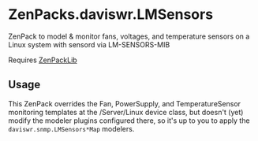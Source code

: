 # ZenPacks.daviswr.LMSensors

ZenPack to model & monitor fans, voltages, and temperature sensors on a Linux system with sensord via LM-SENSORS-MIB

Requires [ZenPackLib](https://help.zenoss.com/in/zenpack-catalog/open-source/zenpacklib)

## Usage

This ZenPack overrides the Fan, PowerSupply, and TemperatureSensor monitoring templates at the /Server/Linux device class, but doesn't (yet) modify the modeler plugins configured there, so it's up to you to apply the `daviswr.snmp.LMSensors*Map` modelers.
